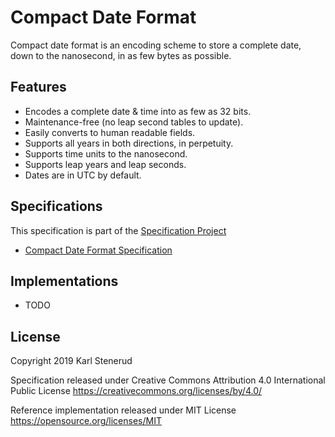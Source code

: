 Compact Date Format
===================

Compact date format is an encoding scheme to store a complete date, down to the nanosecond, in as few bytes as possible.



Features
--------

 * Encodes a complete date & time into as few as 32 bits.
 * Maintenance-free (no leap second tables to update).
 * Easily converts to human readable fields.
 * Supports all years in both directions, in perpetuity.
 * Supports time units to the nanosecond.
 * Supports leap years and leap seconds.
 * Dates are in UTC by default.



Specifications
--------------

This specification is part of the [Specification Project](https://github.com/kstenerud/specifications)

* [Compact Date Format Specification](compact-date-specification.md)



Implementations
---------------

* TODO



License
-------

Copyright 2019 Karl Stenerud

Specification released under Creative Commons Attribution 4.0 International Public License https://creativecommons.org/licenses/by/4.0/

Reference implementation released under MIT License https://opensource.org/licenses/MIT
